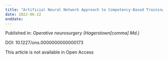 ```yaml
---
title: "Artificial Neural Network Approach to Competency-Based Training Using a Virtual Reality Neurosurgical Simulation."
date: 2022-06-22
enddate:
---
```


Published in: *Operative neurosurgery (Hagerstown[comma] Md.)*

DOI: 10.1227/ons.0000000000000173

This article is not available in Open Access


